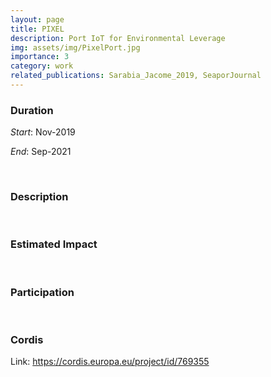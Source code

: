 ```yaml
---
layout: page
title: PIXEL 
description: Port IoT for Environmental Leverage
img: assets/img/PixelPort.jpg
importance: 3
category: work
related_publications: Sarabia_Jacome_2019, SeaporJournal
---
```


### Duration

*Start*: Nov-2019


*End*: Sep-2021 

&nbsp;

### Description




&nbsp;


### Estimated Impact



&nbsp;

### Participation




&nbsp;

### Cordis
Link: https://cordis.europa.eu/project/id/769355

&nbsp;


